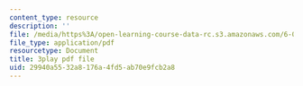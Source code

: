 ```yaml
---
content_type: resource
description: ''
file: /media/https%3A/open-learning-course-data-rc.s3.amazonaws.com/6-006-introduction-to-algorithms-spring-2020/29940a5532a8176a4fd5ab70e9fcb2a8_Nu8YGneFCWE.pdf
file_type: application/pdf
resourcetype: Document
title: 3play pdf file
uid: 29940a55-32a8-176a-4fd5-ab70e9fcb2a8
---
```

